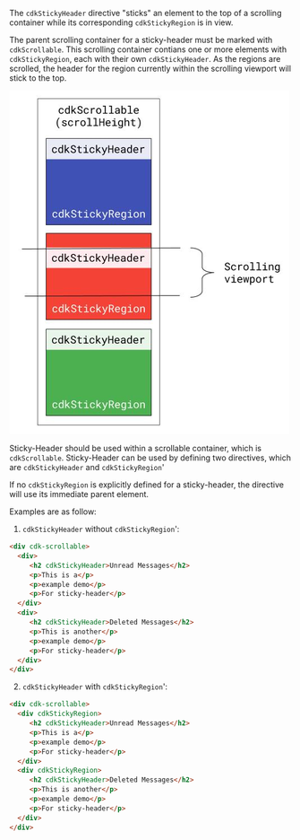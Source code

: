 The `cdkStickyHeader` directive "sticks" an element to the top of a scrolling container
while its corresponding `cdkStickyRegion` is in view.

<!-- example(sticky-header-overview) -->

The parent scrolling container for a sticky-header must be marked with `cdkScrollable`.
This scrolling container contians one or more elements with `cdkStickyRegion`,
each with their own `cdkStickyHeader`. As the regions are scrolled, the header for the
region currently within the scrolling viewport will stick to the top.

![alt text][id]

[id]: ./sticky-header.jpg

Sticky-Header should be used within a scrollable container, which is `cdkScrollable`. Sticky-Header can be used by defining
two directives, which are `cdkStickyHeader` and `cdkStickyRegion`'

If no `cdkStickyRegion` is explicitly defined for a sticky-header, the directive will use its 
immediate parent element. 

Examples are as follow:

1. `cdkStickyHeader` without `cdkStickyRegion`':
```html
<div cdk-scrollable>
  <div>
     <h2 cdkStickyHeader>Unread Messages</h2>
     <p>This is a</p>
     <p>example demo</p>
     <p>For sticky-header</p>
  </div>
  <div>
     <h2 cdkStickyHeader>Deleted Messages</h2>
     <p>This is another</p>
     <p>example demo</p>
     <p>For sticky-header</p>
  </div>
</div>
```

2. `cdkStickyHeader` with `cdkStickyRegion`':
```html
<div cdk-scrollable>
  <div cdkStickyRegion>
     <h2 cdkStickyHeader>Unread Messages</h2>
     <p>This is a</p>
     <p>example demo</p>
     <p>For sticky-header</p>
  </div>
  <div cdkStickyRegion>
     <h2 cdkStickyHeader>Deleted Messages</h2>
     <p>This is another</p>
     <p>example demo</p>
     <p>For sticky-header</p>
  </div>
</div>
```
